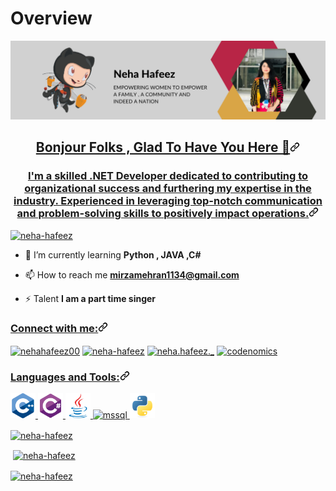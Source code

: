 # Overview

<article class="markdown-body entry-content container-lg f5" itemprop="text"><p dir="auto"><a target="_blank" rel="noopener noreferrer" href="https://github.com/Neha-Hafeez/Neha-Hafeez/blob/main/Neha%20Hafeez%20(10).png"><img src="https://github.com/Neha-Hafeez/Neha-Hafeez/raw/main/Neha%20Hafeez%20(10).png" alt="logo" style="max-width: 100%;"></a></p>
<h1 align="center" id="user-content-bonjour-folks--glad-to-have-you-here-" dir="auto"><a class="heading-link" href="#bonjour-folks--glad-to-have-you-here-">Bonjour Folks , Glad To Have You Here 👋<svg class="octicon octicon-link" viewBox="0 0 16 16" version="1.1" width="16" height="16" aria-hidden="true"><path d="m7.775 3.275 1.25-1.25a3.5 3.5 0 1 1 4.95 4.95l-2.5 2.5a3.5 3.5 0 0 1-4.95 0 .751.751 0 0 1 .018-1.042.751.751 0 0 1 1.042-.018 1.998 1.998 0 0 0 2.83 0l2.5-2.5a2.002 2.002 0 0 0-2.83-2.83l-1.25 1.25a.751.751 0 0 1-1.042-.018.751.751 0 0 1-.018-1.042Zm-4.69 9.64a1.998 1.998 0 0 0 2.83 0l1.25-1.25a.751.751 0 0 1 1.042.018.751.751 0 0 1 .018 1.042l-1.25 1.25a3.5 3.5 0 1 1-4.95-4.95l2.5-2.5a3.5 3.5 0 0 1 4.95 0 .751.751 0 0 1-.018 1.042.751.751 0 0 1-1.042.018 1.998 1.998 0 0 0-2.83 0l-2.5 2.5a1.998 1.998 0 0 0 0 2.83Z"></path></svg></a></h1>
<h3 align="center" id="user-content-im-an-enthusiastic-student-available-for-contributing-to-organizational-success-while-developing-new-skills-and-gaining-industrial-experience-positively-impact-operations-with-top-notch-communication-and-problem-solving-skills" dir="auto"><a class="heading-link" href="#im-an-enthusiastic-student-available-for-contributing-to-organizational-success-while-developing-new-skills-and-gaining-industrial-experience-positively-impact-operations-with-top-notch-communication-and-problem-solving-skills">I'm a skilled .NET Developer dedicated to contributing to organizational success and furthering my expertise in the industry. Experienced in leveraging top-notch communication and problem-solving skills to positively impact operations.<svg class="octicon octicon-link" viewBox="0 0 16 16" version="1.1" width="16" height="16" aria-hidden="true"><path d="m7.775 3.275 1.25-1.25a3.5 3.5 0 1 1 4.95 4.95l-2.5 2.5a3.5 3.5 0 0 1-4.95 0 .751.751 0 0 1 .018-1.042.751.751 0 0 1 1.042-.018 1.998 1.998 0 0 0 2.83 0l2.5-2.5a2.002 2.002 0 0 0-2.83-2.83l-1.25 1.25a.751.751 0 0 1-1.042-.018.751.751 0 0 1-.018-1.042Zm-4.69 9.64a1.998 1.998 0 0 0 2.83 0l1.25-1.25a.751.751 0 0 1 1.042.018.751.751 0 0 1 .018 1.042l-1.25 1.25a3.5 3.5 0 1 1-4.95-4.95l2.5-2.5a3.5 3.5 0 0 1 4.95 0 .751.751 0 0 1-.018 1.042.751.751 0 0 1-1.042.018 1.998 1.998 0 0 0-2.83 0l-2.5 2.5a1.998 1.998 0 0 0 0 2.83Z"></path></svg></a></h3>
<p align="left" dir="auto"> <a target="_blank" rel="noopener noreferrer nofollow" href="https://camo.githubusercontent.com/9da981fe7fe1a0ae79ddb070c760fb12e9a98a95067f45e4e72354310ded921a/68747470733a2f2f6b6f6d617265762e636f6d2f67687076632f3f757365726e616d653d6e6568612d68616665657a266c6162656c3d50726f66696c65253230766965777326636f6c6f723d306537356236267374796c653d666c6174"><img src="https://camo.githubusercontent.com/9da981fe7fe1a0ae79ddb070c760fb12e9a98a95067f45e4e72354310ded921a/68747470733a2f2f6b6f6d617265762e636f6d2f67687076632f3f757365726e616d653d6e6568612d68616665657a266c6162656c3d50726f66696c65253230766965777326636f6c6f723d306537356236267374796c653d666c6174" alt="neha-hafeez" data-canonical-src="https://komarev.com/ghpvc/?username=neha-hafeez&amp;label=Profile%20views&amp;color=0e75b6&amp;style=flat" style="max-width: 100%;"></a> </p>
<ul dir="auto">
<li>
<p dir="auto">🌱 I’m currently learning <strong>Python , JAVA ,C#</strong></p>
</li>
<li>
<p dir="auto">📫 How to reach me <strong><a href="mirzamehran1134@gmail.com">mirzamehran1134@gmail.com</a></strong></p>
</li>
<li>
<p dir="auto">⚡ Talent <strong>I am a part time singer</strong></p>
</li>
</ul>
<h3 align="left" id="user-content-connect-with-me" dir="auto"><a class="heading-link" href="#connect-with-me">Connect with me:<svg class="octicon octicon-link" viewBox="0 0 16 16" version="1.1" width="16" height="16" aria-hidden="true"><path d="m7.775 3.275 1.25-1.25a3.5 3.5 0 1 1 4.95 4.95l-2.5 2.5a3.5 3.5 0 0 1-4.95 0 .751.751 0 0 1 .018-1.042.751.751 0 0 1 1.042-.018 1.998 1.998 0 0 0 2.83 0l2.5-2.5a2.002 2.002 0 0 0-2.83-2.83l-1.25 1.25a.751.751 0 0 1-1.042-.018.751.751 0 0 1-.018-1.042Zm-4.69 9.64a1.998 1.998 0 0 0 2.83 0l1.25-1.25a.751.751 0 0 1 1.042.018.751.751 0 0 1 .018 1.042l-1.25 1.25a3.5 3.5 0 1 1-4.95-4.95l2.5-2.5a3.5 3.5 0 0 1 4.95 0 .751.751 0 0 1-.018 1.042.751.751 0 0 1-1.042.018 1.998 1.998 0 0 0-2.83 0l-2.5 2.5a1.998 1.998 0 0 0 0 2.83Z"></path></svg></a></h3>
<p align="left" dir="auto">
<a href="https://twitter.com/nehahafeez00" rel="nofollow"><img align="center" src="https://raw.githubusercontent.com/rahuldkjain/github-profile-readme-generator/master/src/images/icons/Social/twitter.svg" alt="nehahafeez00" height="30" width="40" style="max-width: 100%;"></a>
<a href="https://linkedin.com/in/neha-hafeez" rel="nofollow"><img align="center" src="https://raw.githubusercontent.com/rahuldkjain/github-profile-readme-generator/master/src/images/icons/Social/linked-in-alt.svg" alt="neha-hafeez" height="30" width="40" style="max-width: 100%;"></a>
<a href="https://instagram.com/neha.hafeez._" rel="nofollow"><img align="center" src="https://raw.githubusercontent.com/rahuldkjain/github-profile-readme-generator/master/src/images/icons/Social/instagram.svg" alt="neha.hafeez._" height="30" width="40" style="max-width: 100%;"></a>
<a href="https://www.youtube.com/c/codenomics" rel="nofollow"><img align="center" src="https://raw.githubusercontent.com/rahuldkjain/github-profile-readme-generator/master/src/images/icons/Social/youtube.svg" alt="codenomics" height="30" width="40" style="max-width: 100%;"></a>
</p>
<h3 align="left" id="user-content-languages-and-tools" dir="auto"><a class="heading-link" href="#languages-and-tools">Languages and Tools:<svg class="octicon octicon-link" viewBox="0 0 16 16" version="1.1" width="16" height="16" aria-hidden="true"><path d="m7.775 3.275 1.25-1.25a3.5 3.5 0 1 1 4.95 4.95l-2.5 2.5a3.5 3.5 0 0 1-4.95 0 .751.751 0 0 1 .018-1.042.751.751 0 0 1 1.042-.018 1.998 1.998 0 0 0 2.83 0l2.5-2.5a2.002 2.002 0 0 0-2.83-2.83l-1.25 1.25a.751.751 0 0 1-1.042-.018.751.751 0 0 1-.018-1.042Zm-4.69 9.64a1.998 1.998 0 0 0 2.83 0l1.25-1.25a.751.751 0 0 1 1.042.018.751.751 0 0 1 .018 1.042l-1.25 1.25a3.5 3.5 0 1 1-4.95-4.95l2.5-2.5a3.5 3.5 0 0 1 4.95 0 .751.751 0 0 1-.018 1.042.751.751 0 0 1-1.042.018 1.998 1.998 0 0 0-2.83 0l-2.5 2.5a1.998 1.998 0 0 0 0 2.83Z"></path></svg></a></h3>
<p align="left" dir="auto"> <a href="https://www.w3schools.com/cpp/" rel="nofollow"> <img src="https://raw.githubusercontent.com/devicons/devicon/master/icons/cplusplus/cplusplus-original.svg" alt="cplusplus" width="40" height="40" style="max-width: 100%;"> </a> <a href="https://www.w3schools.com/cs/" rel="nofollow"> <img src="https://raw.githubusercontent.com/devicons/devicon/master/icons/csharp/csharp-original.svg" alt="csharp" width="40" height="40" style="max-width: 100%;"> </a> <a href="https://www.java.com" rel="nofollow"> <img src="https://raw.githubusercontent.com/devicons/devicon/master/icons/java/java-original.svg" alt="java" width="40" height="40" style="max-width: 100%;"> </a> <a href="https://www.microsoft.com/en-us/sql-server" rel="nofollow"> <img src="https://camo.githubusercontent.com/42dfd0950d93092d82d677877fe87d5bab1e2acccc1110bf0f9dd755988ccb7e/68747470733a2f2f7777772e7376677265706f2e636f6d2f73686f772f3330333232392f6d6963726f736f66742d73716c2d7365727665722d6c6f676f2e737667" alt="mssql" width="40" height="40" data-canonical-src="https://www.svgrepo.com/show/303229/microsoft-sql-server-logo.svg" style="max-width: 100%;"> </a> <a href="https://www.python.org" rel="nofollow"> <img src="https://raw.githubusercontent.com/devicons/devicon/master/icons/python/python-original.svg" alt="python" width="40" height="40" style="max-width: 100%;"> </a> </p>
<p dir="auto"><a target="_blank" rel="noopener noreferrer nofollow" href="https://camo.githubusercontent.com/08f6d6c38df2fa0edd80f786e71dbf9d610a2291fe848f0f55fb94f69ced75f7/68747470733a2f2f6769746875622d726561646d652d73746174732e76657263656c2e6170702f6170692f746f702d6c616e67733f757365726e616d653d6e6568612d68616665657a2673686f775f69636f6e733d74727565267468656d653d68696768636f6e747261737426686964655f626f726465723d74727565266c6f63616c653d656e266c61796f75743d636f6d70616374"><img align="center" src="https://camo.githubusercontent.com/08f6d6c38df2fa0edd80f786e71dbf9d610a2291fe848f0f55fb94f69ced75f7/68747470733a2f2f6769746875622d726561646d652d73746174732e76657263656c2e6170702f6170692f746f702d6c616e67733f757365726e616d653d6e6568612d68616665657a2673686f775f69636f6e733d74727565267468656d653d68696768636f6e747261737426686964655f626f726465723d74727565266c6f63616c653d656e266c61796f75743d636f6d70616374" alt="neha-hafeez" data-canonical-src="https://github-readme-stats.vercel.app/api/top-langs?username=neha-hafeez&amp;show_icons=true&amp;theme=highcontrast&amp;hide_border=true&amp;locale=en&amp;layout=compact" style="max-width: 100%;"></a></p>
<p dir="auto">&nbsp;<a target="_blank" rel="noopener noreferrer nofollow" href="https://camo.githubusercontent.com/f8573456eb4309d7add68187bc6b00a41da4970f6d72a1b00fad11560e798022/68747470733a2f2f6769746875622d726561646d652d73746174732e76657263656c2e6170702f6170693f757365726e616d653d6e6568612d68616665657a2673686f775f69636f6e733d74727565267468656d653d68696768636f6e747261737426686964655f626f726465723d74727565266c6f63616c653d656e"><img align="center" src="https://camo.githubusercontent.com/f8573456eb4309d7add68187bc6b00a41da4970f6d72a1b00fad11560e798022/68747470733a2f2f6769746875622d726561646d652d73746174732e76657263656c2e6170702f6170693f757365726e616d653d6e6568612d68616665657a2673686f775f69636f6e733d74727565267468656d653d68696768636f6e747261737426686964655f626f726465723d74727565266c6f63616c653d656e" alt="neha-hafeez" data-canonical-src="https://github-readme-stats.vercel.app/api?username=neha-hafeez&amp;show_icons=true&amp;theme=highcontrast&amp;hide_border=true&amp;locale=en" style="max-width: 100%;"></a></p>
<p dir="auto"><a target="_blank" rel="noopener noreferrer nofollow" href="https://camo.githubusercontent.com/4240b0e7b059712b1d12fd4b76539afb4748b4388e06d9b9bf2431f4cba141df/68747470733a2f2f6769746875622d726561646d652d73747265616b2d73746174732e6865726f6b756170702e636f6d2f3f757365723d6e6568612d68616665657a267468656d653d68696768636f6e747261737426686964655f626f726465723d74727565266c6f63616c653d656e"><img align="center" src="https://camo.githubusercontent.com/4240b0e7b059712b1d12fd4b76539afb4748b4388e06d9b9bf2431f4cba141df/68747470733a2f2f6769746875622d726561646d652d73747265616b2d73746174732e6865726f6b756170702e636f6d2f3f757365723d6e6568612d68616665657a267468656d653d68696768636f6e747261737426686964655f626f726465723d74727565266c6f63616c653d656e" alt="neha-hafeez" data-canonical-src="https://github-readme-streak-stats.herokuapp.com/?user=neha-hafeez&amp;theme=highcontrast&amp;hide_border=true&amp;locale=en" style="max-width: 100%;"></a></p>
</article>
